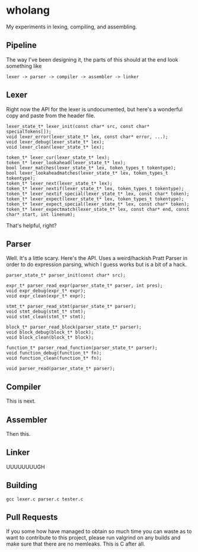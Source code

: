 # wholang
My experiments in lexing, compiling, and assembling.

## Pipeline
The way I've been designing it, the parts of this should at the end look something like

    lexer -> parser -> compiler -> assembler -> linker

## Lexer
Right now the API for the lexer is undocumented, but here's a wonderful copy and paste from the header file.

    lexer_state_t* lexer_init(const char* src, const char* specialTokens[]);
    void lexer_error(lexer_state_t* lex, const char* error, ...);
    void lexer_debug(lexer_state_t* lex);
    void lexer_clean(lexer_state_t* lex);

    token_t* lexer_cur(lexer_state_t* lex);
    token_t* lexer_lookahead(lexer_state_t* lex);
    bool lexer_matches(lexer_state_t* lex, token_types_t tokentype);
    bool lexer_lookaheadmatches(lexer_state_t* lex, token_types_t tokentype);
    token_t* lexer_next(lexer_state_t* lex);
    token_t* lexer_nextif(lexer_state_t* lex, token_types_t tokentype);
    token_t* lexer_nextif_special(lexer_state_t* lex, const char* token);
    token_t* lexer_expect(lexer_state_t* lex, token_types_t tokentype);
    token_t* lexer_expect_special(lexer_state_t* lex, const char* token);
    token_t* lexer_expectmatch(lexer_state_t* lex, const char* end, const char* start, int linenum);

That's helpful, right?

## Parser
Well. It's a little scary. Here's the API. Uses a weird/hackish Pratt Parser in order to do expression parsing, which
I guess works but is a bit of a hack.

    parser_state_t* parser_init(const char* src);

    expr_t* parser_read_expr(parser_state_t* parser, int pres);
    void expr_debug(expr_t* expr);
    void expr_clean(expr_t* expr);

    stmt_t* parser_read_stmt(parser_state_t* parser);
    void stmt_debug(stmt_t* stmt);
    void stmt_clean(stmt_t* stmt);

    block_t* parser_read_block(parser_state_t* parser);
    void block_debug(block_t* block);
    void block_clean(block_t* block);

    function_t* parser_read_function(parser_state_t* parser);
    void function_debug(function_t* fn);
    void function_clean(function_t* fn);

    void parser_read(parser_state_t* parser);

## Compiler
This is next.

## Assembler
Then this.

## Linker
UUUUUUUUGH

## Building
    gcc lexer.c parser.c tester.c

## Pull Requests
If you some how have managed to obtain so much time you can waste as to want to contribute to this project, please run
valgrind on any builds and make sure that there are no memleaks. This is C after all.
